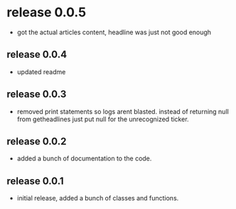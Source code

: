 # release 0.0.5

* got the actual articles content, headline was just not good enough

## release 0.0.4

* updated readme

## release 0.0.3

* removed print statements so logs arent blasted.  instead of returning null from getheadlines just put null for the unrecognized ticker.

## release 0.0.2

* added a bunch of documentation to the code.

## release 0.0.1

* initial release, added a bunch of classes and functions.
